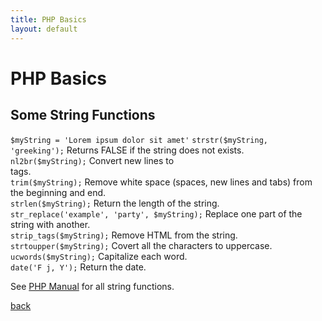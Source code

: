 ```yaml
---
title: PHP Basics
layout: default
---
```


# PHP Basics

## Some String Functions

`$myString = 'Lorem ipsum dolor sit amet'`
`strstr($myString, 'greeking');` Returns FALSE if the string does not exists. <br />
`nl2br($myString);` Convert new lines to <br /> tags. <br />
`trim($myString);` Remove white space (spaces, new lines and tabs) from the beginning and end. <br />
`strlen($myString);` Return the length of the string.<br />
`str_replace('example', 'party', $myString);` Replace one part of the string with another.<br />
`strip_tags($myString);` Remove HTML from the string.<br />
`strtoupper($myString);` Covert all the characters to uppercase.<br />
`ucwords($myString);` Capitalize each word. <br />
`date('F j, Y');` Return the date.

See [PHP Manual](http://php.net/manual/en/ref.strings.php) for all string functions.


[back](./)
